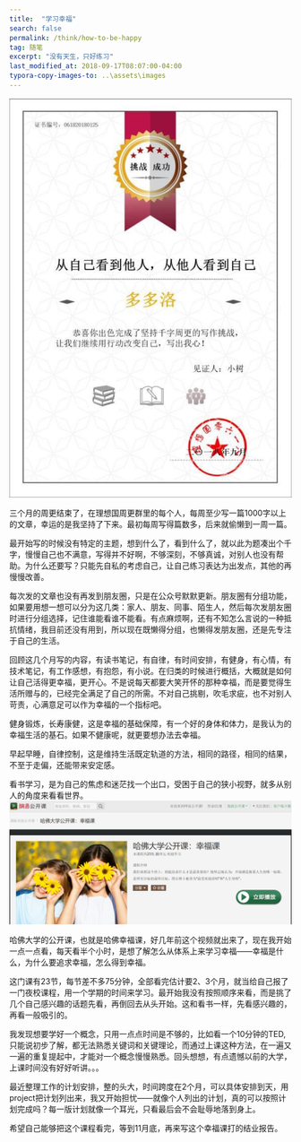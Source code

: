 ```yaml
---
title:  "学习幸福"
search: false
permalink: /think/how-to-be-happy
tag: 随笔
excerpt: "没有天生，只好练习"
last_modified_at: 2018-09-17T08:07:00-04:00
typora-copy-images-to: ..\assets\images
---
```


![1537181833446](../assets/images/1537181833446.png)

三个月的周更结束了，在理想国周更群里的每个人，每周至少写一篇1000字以上的文章，幸运的是我坚持了下来。最初每周写得篇数多，后来就偷懒到一周一篇。

最开始写的时候没有特定的主题，想到什么了，看到什么了，就以此为题凑出个千字，慢慢自己也不满意，写得并不好啊，不够深刻，不够真诚，对别人也没有帮助。为什么还要写？只能先自私的考虑自己，让自己练习表达为出发点，其他的再慢慢改善。

每次发的文章也没有再发到朋友圈，只是在公众号默默更新。朋友圈有分组功能，如果要用想一想可以分为这几类：家人、朋友、同事、陌生人，然后每次发朋友圈时进行分组选择，记住谁能看谁不能看。有点麻烦啊，还有不知怎么言说的一种抵抗情绪，我目前还没有用到，所以现在既懒得分组，也懒得发朋友圈，还是先专注于自己的生活。

回顾这几个月写的内容，有读书笔记，有自律，有时间安排，有健身，有心情，有技术笔记，有工作感想，有抱怨，有小说。在归类的时候进行概括，大概就是如何让自己活得更幸福，更开心。不是说每天都要大笑开怀的那种幸福，而是要觉得生活所赠与的，已经完全满足了自己的所需。不对自己挑剔，吹毛求疵，也不对别人苛责，心满意足可以作为幸福的一个指标吧。

健身锻炼，长寿康健，这是幸福的基础保障，有一个好的身体和体力，是我认为的幸福生活的基石。如果不健康呢，就更要想办法去幸福。

早起早睡，自律控制，这是维持生活既定轨道的方法，相同的路径，相同的结果，不至于走偏，还能带来安定感。

看书学习，是为自己的焦虑和迷茫找一个出口，受困于自己的狭小视野，就多从别人的角度来看看世界。![1537181805395](../assets/images/1537181805395.png)



哈佛大学的公开课，也就是哈佛幸福课，好几年前这个视频就出来了，现在我开始一点一点看，每天看半个小时，是想了解怎么从体系上来学习幸福——幸福是什么，为什么要追求幸福，怎么得到幸福。

这门课有23节，每节差不多75分钟，全部看完估计要2、3个月，就当给自己报了一门夜校课程，用一个学期的时间来学习。最开始我没有按照顺序来看，而是挑了几个自己感兴趣的话题先看，再倒回去从头开始。这和看书一样，先看感兴趣的，再看一般吸引的。

我发现想要学好一个概念，只用一点点时间是不够的，比如看一个10分钟的TED,只能说初步了解，都无法熟悉关键词和关键理论，而通过上课这种方法，在一遍又一遍的重复提起中，才能对一个概念慢慢熟悉。回头想想，有点遗憾以前的大学，上课时间没有好好听讲。。。

最近整理工作的计划安排，整的头大，时间跨度在2个月，可以具体安排到天，用project把计划列出来，我又开始担忧——就像个人列出的计划，真的可以按照计划完成吗？每一版计划就像一个耳光，只看最后会不会耻辱地落到身上。

希望自己能够把这个课程看完，等到11月底，再来写这个幸福课打的结业报告。




